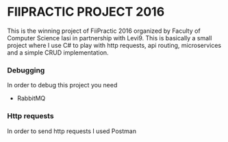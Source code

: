 FIIPRACTIC PROJECT 2016
=======================

This is the winning project of FiiPractic 2016 organized by Faculty of Computer Science Iasi in partnership with Levi9.
This is basically a small project where I use C# to play with http requests, api routing, microservices and a simple CRUD implementation.

### Debugging

In order to debug this project you need

* RabbitMQ

### Http requests

In order to send http requests I used Postman
